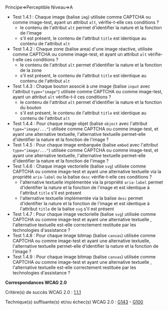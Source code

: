 Principe=>Perceptible
Niveau=>A

+ Test 1.4.1 : Chaque image (balise `img`) utilisée comme CAPTCHA ou comme image-test, ayant un attribut `alt`, vérifie-t-elle ces conditions ?
  + le contenu de l'attribut `alt` permet d'identifier la nature et la fonction de l'image
  + s'il est présent, le contenu de l'attribut `title` est identique au contenu de l'attribut `alt`
+ Test 1.4.2 : Chaque zone (balise area) d'une image réactive, utilisée comme CAPTCHA ou comme image-test, et ayant un attribut `alt` vérifie-t-elle ces conditions ?
  + le contenu de l'attribut `alt` permet d'identifier la nature et la fonction de la zone
  + s'il est présent, le contenu de l'attribut `title` est identique au contenu de l'attribut `alt`
+ Test 1.4.3 : Chaque bouton associé à une image (balise `input` avec l'attribut `type="image"`) utilisée comme CAPTCHA ou comme image-test, ayant un attribut `alt` vérifie-t-il ces conditions ?
  + le contenu de l'attribut `alt` permet d'identifier la nature et la fonction du bouton
  + s'il est présent, le contenu de l'attribut `title` est identique au contenu de l'attribut `alt`
+ Test 1.4.4 : Pour chaque image objet (balise `object` avec l'attribut `type="image/..."`) utilisée comme CAPTCHA ou comme image-test, et ayant une alternative textuelle, l'alternative textuelle permet-elle d'identifier la nature et la fonction de l'image ?
+ Test 1.4.5 : Pour chaque image embarquée (balise `embed` avec l'attribut `type="image/..."`) utilisée comme CAPTCHA ou comme image-test, et ayant une alternative textuelle, l'alternative textuelle permet-elle d'identifier la nature et la fonction de l'image ?
+ Test 1.4.6 : Chaque image vectorielle (balise `svg`) utilisée comme CAPTCHA ou comme image-test et ayant une alternative textuelle via la propriété `aria-label` ou la balise `desc` vérifie-t-elle ces conditions ?
  + l'alternative textuelle implémentée via la propriété `aria-label` permet d'identifier la nature et la fonction de l'image et est identique à l'attribut `title` s'il est présent
  + l'alternative textuelle implémentée via la balise `desc` permet d'identifier la nature et la fonction de l'image et est identique à l'attribut `title` de la balise `svg` s'il est présent
+ Test 1.4.7 : Pour chaque image vectorielle (balise `svg`) utilisée comme CAPTCHA ou comme image-test et ayant une alternative textuelle , l'alternative textuelle est-elle correctement restituée par les technologies d'assistance ?
+ Test 1.4.8 : Pour chaque image bitmap (balise `canvas`) utilisée comme CAPTCHA ou comme image-test et ayant une alternative textuelle, l'alternative textuelle permet-elle d'identifier la nature et la fonction de l'image ?
+ Test 1.4.9 : Pour chaque image bitmap (balise `canvas`) utilisée comme CAPTCHA ou comme image-test et ayant une alternative textuelle , l'alternative textuelle est-elle correctement restituée par les technologies d'assistance ?

**Correspondances WCAG 2.0**

Critère(s) de succès WCAG 2.0 : [1.1.1](http://www.w3.org/Translations/WCAG20-fr/#text-equiv-all)

Technique(s) suffisante(s) et/ou échec(s) WCAG 2.0 : [G143](http://www.w3.org/TR/WCAG-TECHS/G143.html) - [G100](http://www.w3.org/TR/WCAG-TECHS/G100.html)
